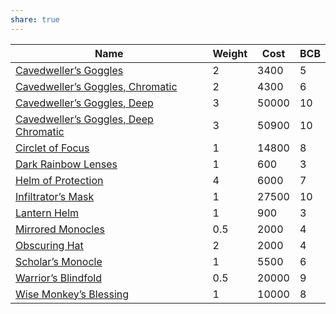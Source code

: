 ```yaml
---
share: true
---
```

| Name                                      | Weight | Cost  | BCB |
| ----------------------------------------- | ------ | ----- | --- |
| [Cavedweller’s Goggles](Cavedweller%E2%80%99s%20Goggles.md)                 | 2      | 3400  | 5   |
| [Cavedweller’s Goggles, Chromatic](Cavedweller%E2%80%99s%20Goggles,%20Chromatic.md)      | 2      | 4300  | 6   |
| [Cavedweller’s Goggles, Deep](Cavedweller%E2%80%99s%20Goggles,%20Deep.md)           | 3      | 50000 | 10  |
| [Cavedweller’s Goggles, Deep Chromatic](Cavedweller%E2%80%99s%20Goggles,%20Deep%20Chromatic.md) | 3      | 50900 | 10  |
| [Circlet of Focus](Circlet%20of%20Focus.md)                      | 1      | 14800 | 8   |
| [Dark Rainbow Lenses](Dark%20Rainbow%20Lenses.md)                   | 1      | 600   | 3   |
| [Helm of Protection](Helm%20of%20Protection.md)                    | 4      | 6000  | 7   |
| [Infiltrator’s Mask](Infiltrator%E2%80%99s%20Mask.md)                    | 1      | 27500 | 10  |
| [Lantern Helm](Lantern%20Helm.md)                          | 1      | 900   | 3   |
| [Mirrored Monocles](Mirrored%20Monocles.md)                     | 0.5    | 2000  | 4   |
| [Obscuring Hat](Obscuring%20Hat.md)                         | 2      | 2000  | 4   |
| [Scholar’s Monocle](Scholar%E2%80%99s%20Monocle.md)                     | 1      | 5500  | 6   |
| [Warrior’s Blindfold](Warrior%E2%80%99s%20Blindfold.md)                   | 0.5    | 20000 | 9   |
| [Wise Monkey’s Blessing](Wise%20Monkey%E2%80%99s%20Blessing.md)                | 1      | 10000 | 8   |
